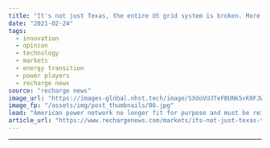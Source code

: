 ```yaml
---
title: "It's not just Texas, the entire US grid system is broken. More will die if it's not redesigned"
date: "2021-02-24"
tags: 
  - innovation
  - opinion
  - technology
  - markets
  - energy transition
  - power players
  - recharge news
source: "recharge news"
image_url: "https://images-global.nhst.tech/image/SXdoVUJTeFBUNk5vK0FJWkd2VmhIbG5hS1Q0QThPNFg3RWczR1llcDNoOD0=/nhst/binary/5e603ed234d8309c21ab78bc6890bee7"
image_fp: "/assets/img/post_thumbnails/86.jpg"
lead: "American power network no longer fit for purpose and must be reimagined from scratch, writes Jereme Kent"
article_url: "https://www.rechargenews.com/markets/its-not-just-texas-the-entire-us-grid-system-is-broken-more-will-die-if-its-not-redesigned/2-1-969641"
---
```


---
